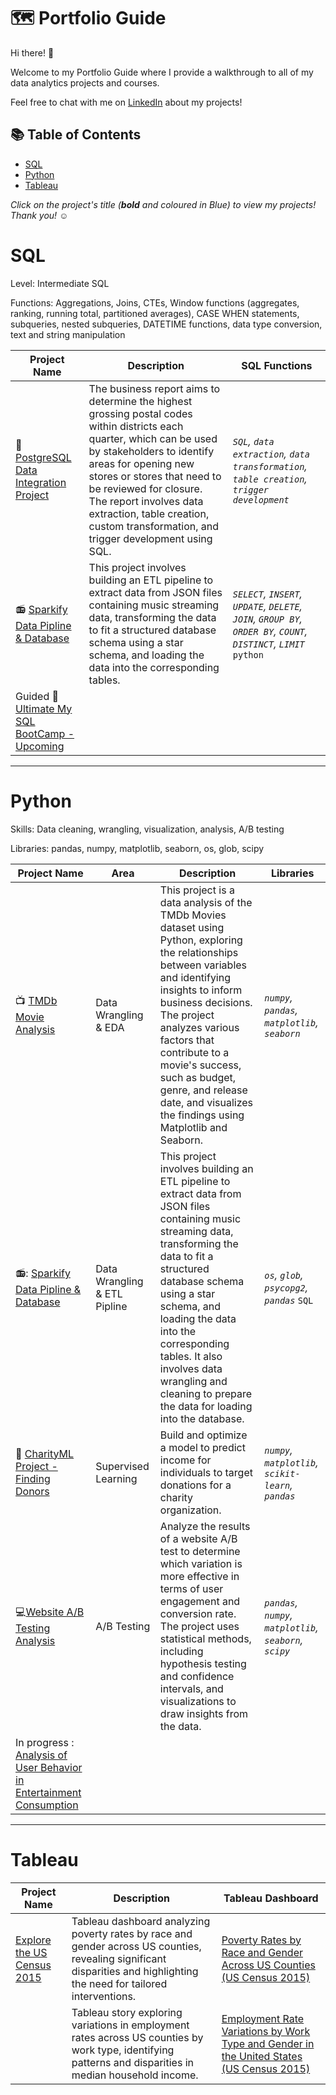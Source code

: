 # 🗺 Portfolio Guide

Hi there! :wave:

Welcome to my Portfolio Guide where I provide a walkthrough to all of my data analytics projects and courses.

Feel free to chat with me on [LinkedIn](https://www.linkedin.com/in/tonirstewart/) about my projects!

## 📚 Table of Contents
- [SQL](#sql)
- [Python](#python)
- [Tableau](#tableau)

_Click on the project's title (**bold** and coloured in Blue) to view my projects! Thank you! ☺️_

# SQL

Level: Intermediate SQL

Functions: Aggregations, Joins, CTEs, Window functions (aggregates, ranking, running total, partitioned averages), CASE WHEN statements, subqueries, nested subqueries, DATETIME functions, data type conversion, text and string manipulation

| Project Name | Description | SQL Functions |
|---|---|---|
| :vhs: [PostgreSQL Data Integration Project](https://github.com/ToniRose92/PostgreSQL-Data-Integration-Project) | The business report aims to determine the highest grossing postal codes within districts each quarter, which can be used by stakeholders to identify areas for opening new stores or stores that need to be reviewed for closure. The report involves data extraction, table creation, custom transformation, and trigger development using SQL. | _`SQL`, `data extraction`, `data transformation`, `table creation`, `trigger development`_ |  
| :radio: [Sparkify Data Pipline & Database](https://github.com/ToniRose92/Sparkify-Data-Pipline-Database)   | This project involves building an ETL pipeline to extract data from JSON files containing music streaming data, transforming the data to fit a structured database schema using a star schema, and loading the data into the corresponding tables.	  | _`SELECT`, `INSERT`, `UPDATE`, `DELETE`, `JOIN`, `GROUP BY`, `ORDER BY`, `COUNT`, `DISTINCT`, `LIMIT`_ `python`|
| Guided :iphone: [Ultimate My SQL BootCamp - Upcoming]()  |  |  | 


***

# Python

Skills: Data cleaning, wrangling, visualization, analysis, A/B testing

Libraries: pandas, numpy, matplotlib, seaborn, os, glob, scipy

| Project Name | Area | Description | Libraries |    
|---|---|---|---|
| 📺 [TMDb Movie Analysis](https://github.com/ToniRose92/TMDb-Movies)| Data Wrangling & EDA | This project is a data analysis of the TMDb Movies dataset using Python, exploring the relationships between variables and identifying insights to inform business decisions. The project analyzes various factors that contribute to a movie's success, such as budget, genre, and release date, and visualizes the findings using Matplotlib and Seaborn. | _`numpy`, `pandas`, `matplotlib`, `seaborn`_ |   
| 📻: [Sparkify Data Pipline & Database](https://github.com/ToniRose92/Sparkify-Data-Pipline-Database)	| Data Wrangling & ETL Pipline  | This project involves building an ETL pipeline to extract data from JSON files containing music streaming data, transforming the data to fit a structured database schema using a star schema, and loading the data into the corresponding tables. It also involves data wrangling and cleaning to prepare the data for loading into the database.  | _`os`, `glob`, `psycopg2`, `pandas`_ `SQL` |
| 💸 [CharityML Project - Finding Donors](https://github.com/ToniRose92/CharityML-Project---Finding-Donors)	| Supervised Learning  | Build and optimize a model to predict income for individuals to target donations for a charity organization.  | _`numpy`, `matplotlib`, `scikit-learn`, `pandas`_  |
| 💻[Website A/B Testing Analysis](https://github.com/ToniRose92/Website-A-B-Test-Analysis)	|  A/B Testing   |  Analyze the results of a website A/B test to determine which variation is more effective in terms of user engagement and conversion rate. The project uses statistical methods, including hypothesis testing and confidence intervals, and visualizations to draw insights from the data.    |  _`pandas`, `numpy`, `matplotlib`, `seaborn`, `scipy`_   |
| In progress : [Analysis of User Behavior in Entertainment Consumption](https://github.com/ToniRose92/User-Behavior-in-Entertainment-Consumption) | | | |

***

# Tableau

| Project Name | Description | Tableau Dashboard |
|---|---|---|
| [Explore the US Census 2015](https://github.com/ToniRose92/Explore-US-Census-2015) | Tableau dashboard analyzing poverty rates by race and gender across US counties, revealing significant disparities and highlighting the need for tailored interventions. | [Poverty Rates by Race and Gender Across US Counties (US Census 2015)](https://public.tableau.com/app/profile/toni.garay/viz/PovertyRatesbyRaceandGenderAcrossUSCounties/PovertyRatesbyRaceandGenderAcrossUSCounties) |
| | Tableau story exploring variations in employment rates across US counties by work type, identifying patterns and disparities in median household income. | [Employment Rate Variations by Work Type and Gender in the United States (US Census 2015)](https://public.tableau.com/app/profile/toni.garay/viz/ExploreEmploymentRatesbyWorkTypeUSCensus2015/EmploymentRateVariationsbyWorkTypeandGenderintheUnitedStates) |
